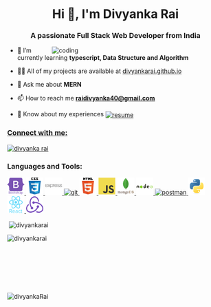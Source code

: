 <h1 align="center">Hi 👋, I'm Divyanka Rai</h1>
<h3 align="center">A passionate Full Stack Web Developer from India</h3>
<img  align="right" alt="coding" width="400" src="https://media.giphy.com/media/L1R1tvI9svkIWwpVYr/giphy.gif" />

- 🌱 I’m currently learning **typescript, Data Structure and Algorithm**

- 👨‍💻 All of my projects are available at [divyankarai.github.io](divyankarai.github.io)

- 💬 Ask me about **MERN**

- 📫 How to reach me **raidivyanka40@gmail.com**

- 📄 Know about my experiences <a href="https://drive.google.com/file/d/15dQHlqqH4svyQtJ9bRJW91joLMsTuUtr/view" target="_blank"><img align="center" src="https://img.shields.io/badge/Resume-%2396060C.svg?style=for-the-badge&logo=packer&logoColor=white" alt="resume"/> 

<h3 align="left">Connect with me:</h3>
<p align="left">
<a href="https://linkedin.com/in/divyanka rai" target="blank"><img align="center" src="https://raw.githubusercontent.com/rahuldkjain/github-profile-readme-generator/master/src/images/icons/Social/linked-in-alt.svg" alt="divyanka rai" height="30" width="40" /></a>
</p>

<h3 align="left">Languages and Tools:</h3>
<p align="left"> <a href="https://getbootstrap.com" target="_blank" rel="noreferrer"> <img src="https://raw.githubusercontent.com/devicons/devicon/master/icons/bootstrap/bootstrap-plain-wordmark.svg" alt="bootstrap" width="40" height="40"/> </a> <a href="https://www.w3schools.com/css/" target="_blank" rel="noreferrer"> <img src="https://raw.githubusercontent.com/devicons/devicon/master/icons/css3/css3-original-wordmark.svg" alt="css3" width="40" height="40"/> </a> <a href="https://expressjs.com" target="_blank" rel="noreferrer"> <img src="https://raw.githubusercontent.com/devicons/devicon/master/icons/express/express-original-wordmark.svg" alt="express" width="40" height="40"/> </a> <a href="https://git-scm.com/" target="_blank" rel="noreferrer"> <img src="https://www.vectorlogo.zone/logos/git-scm/git-scm-icon.svg" alt="git" width="40" height="40"/> </a> <a href="https://www.w3.org/html/" target="_blank" rel="noreferrer"> <img src="https://raw.githubusercontent.com/devicons/devicon/master/icons/html5/html5-original-wordmark.svg" alt="html5" width="40" height="40"/> </a> <a href="https://developer.mozilla.org/en-US/docs/Web/JavaScript" target="_blank" rel="noreferrer"> <img src="https://raw.githubusercontent.com/devicons/devicon/master/icons/javascript/javascript-original.svg" alt="javascript" width="40" height="40"/> </a> <a href="https://www.mongodb.com/" target="_blank" rel="noreferrer"> <img src="https://raw.githubusercontent.com/devicons/devicon/master/icons/mongodb/mongodb-original-wordmark.svg" alt="mongodb" width="40" height="40"/> </a> <a href="https://nodejs.org" target="_blank" rel="noreferrer"> <img src="https://raw.githubusercontent.com/devicons/devicon/master/icons/nodejs/nodejs-original-wordmark.svg" alt="nodejs" width="40" height="40"/> </a> <a href="https://postman.com" target="_blank" rel="noreferrer"> <img src="https://www.vectorlogo.zone/logos/getpostman/getpostman-icon.svg" alt="postman" width="40" height="40"/> </a> <a href="https://www.python.org" target="_blank" rel="noreferrer"> <img src="https://raw.githubusercontent.com/devicons/devicon/master/icons/python/python-original.svg" alt="python" width="40" height="40"/> </a> <a href="https://reactjs.org/" target="_blank" rel="noreferrer"> <img src="https://raw.githubusercontent.com/devicons/devicon/master/icons/react/react-original-wordmark.svg" alt="react" width="40" height="40"/> </a> <a href="https://redux.js.org" target="_blank" rel="noreferrer"> <img src="https://raw.githubusercontent.com/devicons/devicon/master/icons/redux/redux-original.svg" alt="redux" width="40" height="40"/> </a> </p>
<p>&nbsp;<img align="center" src="https://github-readme-stats.vercel.app/api?username=DivyankaRai&show_icons=true&locale=en" alt="divyankarai" /></p>

<p><img align="left" src="https://github-readme-stats.vercel.app/api/top-langs?username=DivyankaRai&show_icons=true&locale=en&layout=compact" alt="divyankarai" /></p><br/><br/><br/><br/><br/><br/><br/>
<p><img align="center" src="https://github-readme-streak-stats.herokuapp.com/?user=DivyankaRai&" alt="divyankaRai" /></p>
